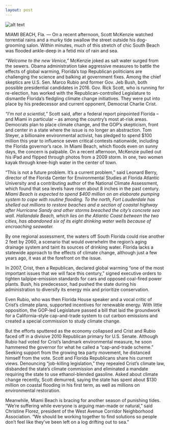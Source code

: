 ```yaml
---
layout: post
---
```


![alt text](http://www.pbs.org/newshour/wp-content/uploads/2014/06/495454545-1024x631.jpg)

MIAMI BEACH, Fla. — On a recent afternoon, Scott McKenzie watched torrential rains and a murky tide swallow the street outside his dog-grooming salon. Within minutes, much of this stretch of chic South Beach was flooded ankle-deep in a fetid mix of rain and sea.


*“Welcome to the new Venice,”* McKenzie joked as salt water surged from the sewers.
Obama administration take aggressive measures to battle the effects of global warming, Florida’s top Republican politicians are challenging the science and balking at government fixes.
Among the chief skeptics are U.S. Sen. Marco Rubio and former Gov. Jeb Bush, both possible presidential candidates in 2016. Gov. Rick Scott, who is running for re-election, has worked with the Republican-controlled Legislature to dismantle Florida’s fledgling climate change initiatives. They were put into place by his predecessor and current opponent, Democrat Charlie Crist.


*“I’m not a scientist,”* Scott said, after a federal report pinpointed Florida – and Miami in particular – as among the country’s most at-risk areas.
Democrats plan to place climate change, and the GOP’s skepticism, front and center in a state where the issue is no longer an abstraction.
 Tom Steyer, a billionaire environmental activist, has pledged to spend $100 million this year to influence seven critical contests nationwide, including the Florida governor’s race.
In Miami Beach, which floods even on sunny days, the concern is palpable. On a recent afternoon, McKenzie pulled out his iPad and flipped through photos from a 2009 storm. In one, two women kayak through knee-high water in the center of town.


“This is not a future problem. It’s a current problem,” said Leonard Berry, director of the Florida Center for Environmental Studies at Florida Atlantic University and a contributing author of the National Climate Assessment, which found that sea levels have risen about 8 inches in the past century.
*Miami Beach is expected to spend $400 million on an elaborate pumping system to cope with routine flooding. To the north, Fort Lauderdale has shelled out millions to restore beaches and a section of coastal highway after Hurricane Sandy and other storms breached the city’s concrete sea wall. Hallandale Beach, which lies on the Atlantic Coast between the two cities, has abandoned six of its eight drinking water wells because of encroaching seawater.*


By one regional assessment, the waters off South Florida could rise another 2 feet by 2060, a scenario that would overwhelm the region’s aging drainage system and taint its sources of drinking water.
Florida lacks a statewide approach to the effects of climate change, although just a few years ago, it was at the forefront on the issue.


In 2007, Crist, then a Republican, declared global warming “one of the most important issues that we will face this century,” signed executive orders to tighten tailpipe-emission standards for cars and opposed coal-fired power plants.
Bush, his predecessor, had pushed the state during his administration to diversify its energy mix and prioritize conservation.


Even Rubio, who was then Florida House speaker and a vocal critic of Crist’s climate plans, supported incentives for renewable energy. With little opposition, the GOP-led Legislature passed a bill that laid the groundwork for a California-style cap-and-trade system to cut carbon emissions and created a special commission to study climate change.


But the efforts sputtered as the economy collapsed and Crist and Rubio faced off in a divisive 2010 Republican primary for U.S. Senate.
Although Rubio had voted for Crist’s landmark environmental measure, he soon hammered the governor for what he called a “cap-and-trade scheme.” Seeking support from the growing tea party movement, he distanced himself from the vote.
Scott and Florida Republicans share his current views.
Denouncing “job-killing legislation,” they repealed Crist’s climate law, disbanded the state’s climate commission and eliminated a mandate requiring the state to use ethanol-blended gasoline. Asked about climate change recently, Scott demurred, saying the state has spent about $130 million on coastal flooding in his first term, as well as millions on environmental restoration.


Meanwhile, Miami Beach is bracing for another season of punishing tides.
“We’re suffering while everyone is arguing man-made or natural,” said Christine Florez, president of the West Avenue Corridor Neighborhood Association. “We should be working together to find solutions so people don’t feel like they’ve been left on a log drifting out to sea.”
